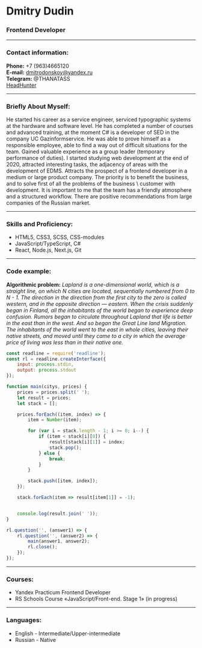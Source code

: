 # Dmitry Dudin
### Frontend Developer

---

### Contact information:

**Phone:** +7 (963)4665120<br>
**E-mail:** dmitrodonskoy@yandex.ru<br>
**Telegram:** @THANATASS<br>
[HeadHunter](https://hh.ru/resume/fab1aeb9ff08bb51ed0039ed1f496379313442)<br>

---

### Briefly About Myself:

He started his career as a service engineer, serviced typographic systems at the hardware and software level. 
He has completed a number of courses and advanced training, at the moment C# is a developer of SED in the company UC Gazinformservice. 
He was able to prove himself as a responsible employee, able to find a way out of difficult situations for the team. 
Gained valuable experience as a group leader (temporary performance of duties). I started studying web development at the end of 2020, attracted interesting tasks, the adjacency of areas with the development of EDMS. 
Attracts the prospect of a frontend developer in a medium or large product company. The priority is to benefit the business, and to solve first of all the problems of the business \ customer with development. It is important to me that the team has a friendly atmosphere and a structured workflow. There are positive recommendations from large companies of the Russian market.

---

### Skills and Proficiency:

- HTML5, CSS3, SCSS, CSS-modules
- JavaScript/TypeScript, C#
- React, Node.js, Next.js, Git

---

### Code example:

**Algorithmic problem:**
*Lapland is a one-dimensional world, which is a straight line, on which N cities are located, sequentially numbered from 0 to N - 1. The direction in the direction from the first city to the zero is called western, and in the opposite direction — eastern.
When the crisis suddenly began in Finland, all the inhabitants of the world began to experience deep confusion. Rumors began to circulate throughout Lapland that life is better in the east than in the west.
And so began the Great Line land Migration. The inhabitants of the world went to the east in whole cities, leaving their native streets, and moved until they came to a city in which the average price of living was less than in their native one.*

```javascript
const readline = require('readline');
const rl = readline.createInterface({
    input: process.stdin,
    output: process.stdout
});

function main(citys, prices) {
    prices = prices.split(' ');
    let result = prices;
    let stack = [];

    prices.forEach((item, index) => {
        item = Number(item);

        for (var i = stack.length - 1; i >= 0; i--) {
            if (item < stack[i][0]) {
                result[stack[i][1]] = index;
                stack.pop();
            } else {
                break;
            }
        }

        stack.push([item, index]);
    });

    stack.forEach(item => result[item[1]] = -1);


    console.log(result.join(' '));
}

rl.question('', (answer1) => {
    rl.question('', (answer2) => {
        main(answer1, answer2);
        rl.close();
    });
});
```
---

### Courses:

- Yandex Practicum Frontend Developer
- RS Schools Course «JavaScript/Front-end. Stage 1» (in progress)

---

### Languages:

- English \- Intermediate/Upper-intermediate
- Russian \- Native